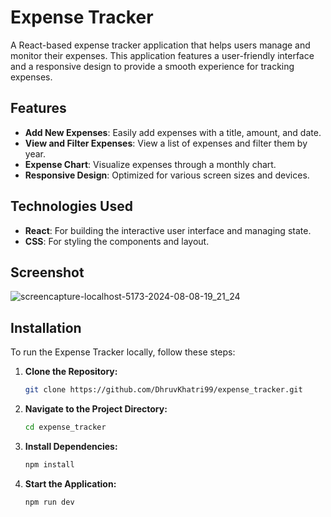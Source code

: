 # Expense Tracker

A React-based expense tracker application that helps users manage and monitor their expenses. This application features a user-friendly interface and a responsive design to provide a smooth experience for tracking expenses.

## Features

- **Add New Expenses**: Easily add expenses with a title, amount, and date.
- **View and Filter Expenses**: View a list of expenses and filter them by year.
- **Expense Chart**: Visualize expenses through a monthly chart.
- **Responsive Design**: Optimized for various screen sizes and devices.

## Technologies Used

- **React**: For building the interactive user interface and managing state.
- **CSS**: For styling the components and layout.

## Screenshot

![screencapture-localhost-5173-2024-08-08-19_21_24](https://github.com/user-attachments/assets/d83118dc-9b0a-41e2-85c1-572bdd2bbe93)




## Installation

To run the Expense Tracker locally, follow these steps:

1. **Clone the Repository:**
   ```bash
   git clone https://github.com/DhruvKhatri99/expense_tracker.git
   ```
2. **Navigate to the Project Directory:**
     ```bash
   cd expense_tracker
     ```
3. **Install Dependencies:**
   ```bash
   npm install
   ```
4. **Start the Application:**
   ```bash
   npm run dev
   ```
